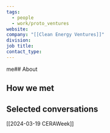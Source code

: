 ```yaml
---
tags:
  - people
  - work/proto_ventures
website: 
company: "[[Clean Energy Ventures]]"
division: 
job title: 
contact_type:
---
```

me## About


## How we met


## Selected conversations
[[2024-03-19 CERAWeek]]